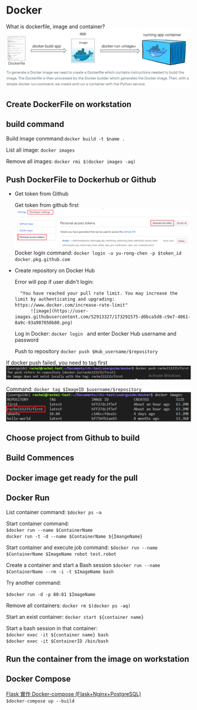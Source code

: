 # Docker

What is dockerfile, image and container?
    ![Docker,diagram](image/docker_sketch.png)

## Create DockerFile on workstation

## build command 

Build image conmmand:`docker build -t $name .`

List all image: `docker images`

Remove all images: `docker rmi $(docker images -aq)`


## Push DockerFile to Dockerhub or Github

* Get token from Github

    Get token from github first
        ![Generate token](image/Get_token.png)
    Docker login command: `docker login -u yu-rong-chen -p $token_id docker.pkg.github.com`

* Create repository on Docker Hub

    Error will pop if user didn't login:
    
        "You have reached your pull rate limit. You may increase the limit by authenticating and upgrading: https://www.docker.com/increase-rate-limit"
            ![image](https://user-images.githubusercontent.com/52913327/173291575-d0bca5d8-c9e7-4061-8a9c-93a907050b80.png)
    
    Log in Docker: `docker login ` and enter Docker Hub username and password
    
    Push to repository `docker push $Hub_username/$repository `

If docker push failed, you need to tag first
    ![Docker,push failed](image/docker_push_failed.png)

Command: `docker tag $ImageID $username/$repository`
    ![docker image](image/docker_after_tag.png)

## Choose project from Github to build 

## Build Commences

## Docker image get ready for the pull

## Docker Run

List container command:
`$docker ps –a`

Start container command: \
`$docker run --name $ContainerName`\
`docker run -t -d --name $ContainerName ${ImangeName}`

Start container and execute job command: 
`$docker run --name $ContainerName $ImageName robot test.robot`

Create a container and start a Bash session
`$docker run --name $ContainerName --rm -i -t $ImageName bash`

Try another command:

`$docker run -d -p 80:81 $ImageName `

Remove all containers: `docker rm $(docker ps -aq)`

Start an exist container: `docker start ${container name}`

Start a bash session in that container: \
`$docker exec -it ${container name} bash`\
`$docker exec -it $ContainerID /bin/bash`

## Run the container from the image on workstation


## Docker Compose
[Flask 實作 Docker-compose (Flask+Nginx+PostgreSQL)](https://www.maxlist.xyz/2020/06/14/flask-docker-compose/)\
`$docker-compose up --build`
